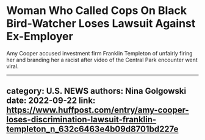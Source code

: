 # Woman Who Called Cops On Black Bird-Watcher Loses Lawsuit Against Ex-Employer

Amy Cooper accused investment firm Franklin Templeton of unfairly firing her and branding her a racist after video of the Central Park encounter went viral.

---
category: U.S. NEWS
authors: Nina Golgowski
date: 2022-09-22
link: https://www.huffpost.com/entry/amy-cooper-loses-discrimination-lawsuit-franklin-templeton_n_632c6463e4b09d8701bd227e
---

